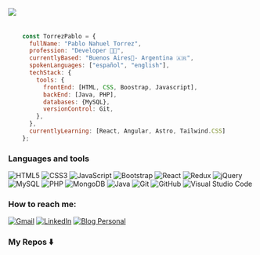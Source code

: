 # <a><h2> <img src="https://readme-typing-svg.herokuapp.com?duration=5013&color=342AB8&center=true&lines=Hi+there+👋+I'm+Pablo+🤝.;Fullstack+Developer+⚡.;Systems+Analysis+Student+💻."></a></h2></a>

```javascript
    const TorrezPablo = {
      fullName: "Pablo Nahuel Torrez",
      profession: "Developer 🧑‍💻", 
      currentlyBased: "Buenos Aires📍- Argentina 🇦🇷",
      spokenLanguages: ["español", "english"],
      techStack: {
        tools: {
          frontEnd: [HTML, CSS, Boostrap, Javascript],
          backEnd: [Java, PHP],
          databases: {MySQL},
          versionControl: Git,
        },
      },
      currentlyLearning: [React, Angular, Astro, Tailwind.CSS]
    };
   ```
   
### Languages and tools
![HTML5](https://img.shields.io/badge/html5-%23E34F26.svg?style=flat&logo=html5&logoColor=white) ![CSS3](https://img.shields.io/badge/css3-%231572B6.svg?style=flat&logo=css3&logoColor=white) ![JavaScript](https://img.shields.io/badge/javascript-%23323330.svg?style=flat&logo=javascript&logoColor=%23F7DF1E) ![Bootstrap](https://img.shields.io/badge/bootstrap-%238511FA.svg?style=flat&logo=bootstrap&logoColor=white) ![React](https://img.shields.io/badge/react-%2320232a.svg?style=flat&logo=react&logoColor=%2361DAFB) ![Redux](https://img.shields.io/badge/redux-%23593d88.svg?style=flat&logo=redux&logoColor=white) ![jQuery](https://img.shields.io/badge/jquery-%230769AD.svg?style=flat&logo=jquery&logoColor=white) ![MySQL](https://img.shields.io/badge/mysql-4479A1.svg?style=flat&logo=mysql&logoColor=white) ![PHP](https://img.shields.io/badge/php-%23777BB4.svg?style=flat&logo=php&logoColor=white) ![MongoDB](https://img.shields.io/badge/MongoDB-%234ea94b.svg?style=flat&logo=mongodb&logoColor=white) ![Java](https://img.shields.io/badge/java-%23ED8B00.svg?style=flat&logo=openjdk&logoColor=white) ![Git](https://img.shields.io/badge/git-%23F05033.svg?style=flat&logo=Git&logoColor=white) ![GitHub](https://img.shields.io/badge/Github-%23121011.svg?style=flat&logo=github&logoColor=white)  ![Visual Studio Code](https://img.shields.io/badge/Visual%20Studio%20Code-%231572B6.svg?style=flat&logo=VSCode&logoColor=white)
### How to reach me:
[![Gmail](https://img.shields.io/badge/Gmail-D14836?style=for-the-badge&logo=gmail&logoColor=white)](mailto:<torrezpablo25@gmail.com>) 
[![LinkedIn](https://img.shields.io/badge/linkedin-%230077B5.svg?style=for-the-badge&logo=linkedin&logoColor=white)](https://www.linkedin.com/in/pablo-nahuel-torrez-33a80324b/)
[![Blog Personal](https://img.shields.io/badge/Blog%20Personal-FFB823?style=for-the-badge&logo=blog&logoColor=white)](https://pablotorrez-blog.netlify.app/)

### My Repos ⬇️
